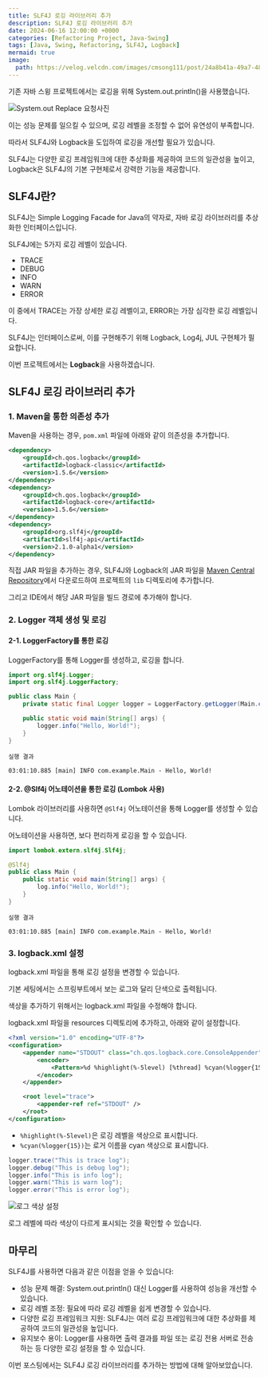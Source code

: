 ```yaml
---
title: SLF4J 로깅 라이브러리 추가
description: SLF4J 로깅 라이브러리 추가
date: 2024-06-16 12:00:00 +0000
categories: [Refactoring Project, Java-Swing]
tags: [Java, Swing, Refactoring, SLF4J, Logback]
mermaid: true
image:
  path: https://velog.velcdn.com/images/cmsong111/post/24a8b41a-49a7-4813-87f2-fe4b172fa200/image.png
---
```


기존 자바 스윙 프로젝트에서는 로깅을 위해 System.out.println()을 사용했습니다. 

![System.out Replace 요청사진](https://velog.velcdn.com/images/cmsong111/post/a586053a-01f0-4d67-aefc-481817ed1f4c/image.png)

이는 성능 문제를 일으킬 수 있으며, 로깅 레벨을 조정할 수 없어 유연성이 부족합니다.

따라서 SLF4J와 Logback을 도입하여 로깅을 개선할 필요가 있습니다. 

SLF4J는 다양한 로깅 프레임워크에 대한 추상화를 제공하여 코드의 일관성을 높이고, Logback은 SLF4J의 기본 구현체로서 강력한 기능을 제공합니다.

## SLF4J란?

SLF4J는 Simple Logging Facade for Java의 약자로, 자바 로깅 라이브러리를 추상화한 인터페이스입니다. 

SLF4J에는 5가지 로깅 레벨이 있습니다.

- TRACE
- DEBUG
- INFO
- WARN
- ERROR

이 중에서 TRACE는 가장 상세한 로깅 레벨이고, ERROR는 가장 심각한 로깅 레벨입니다.

SLF4J는 인터페이스로써, 이를 구현해주기 위해 Logback, Log4j, JUL 구현체가 필요합니다. 

이번 프로젝트에서는 **Logback**을 사용하겠습니다.

## SLF4J 로깅 라이브러리 추가

### 1. Maven을 통한 의존성 추가

Maven을 사용하는 경우, `pom.xml` 파일에 아래와 같이 의존성을 추가합니다.

```xml
<dependency>
    <groupId>ch.qos.logback</groupId>
    <artifactId>logback-classic</artifactId>
    <version>1.5.6</version>
</dependency>
<dependency>
    <groupId>ch.qos.logback</groupId>
    <artifactId>logback-core</artifactId>
    <version>1.5.6</version>
</dependency>
<dependency>
    <groupId>org.slf4j</groupId>
    <artifactId>slf4j-api</artifactId>
    <version>2.1.0-alpha1</version>
</dependency>
```

직접 JAR 파일을 추가하는 경우, SLF4J와 Logback의 JAR 파일을 [Maven Central Repository](https://search.maven.org/)에서 다운로드하여 프로젝트의 `lib` 디렉토리에 추가합니다. 

그리고 IDE에서 해당 JAR 파일을 빌드 경로에 추가해야 합니다.

### 2. Logger 객체 생성 및 로깅

#### 2-1. LoggerFactory를 통한 로깅

LoggerFactory를 통해 Logger를 생성하고, 로깅을 합니다.

```java
import org.slf4j.Logger;
import org.slf4j.LoggerFactory;

public class Main {
    private static final Logger logger = LoggerFactory.getLogger(Main.class);

    public static void main(String[] args) {
        logger.info("Hello, World!");
    }
}
```

`실행 결과`

```shell
03:01:10.885 [main] INFO com.example.Main - Hello, World!
```

#### 2-2. @Slf4j 어노테이션을 통한 로깅 (Lombok 사용)

Lombok 라이브러리를 사용하면 `@Slf4j` 어노테이션을 통해 Logger를 생성할 수 있습니다. 

어노테이션을 사용하면, 보다 편리하게 로깅을 할 수 있습니다.

```java
import lombok.extern.slf4j.Slf4j;

@Slf4j
public class Main {
    public static void main(String[] args) {
        log.info("Hello, World!");
    }
}
```

`실행 결과`

```shell
03:01:10.885 [main] INFO com.example.Main - Hello, World!
```

### 3. logback.xml 설정

logback.xml 파일을 통해 로깅 설정을 변경할 수 있습니다. 

기본 세팅에서는 스프링부트에서 보는 로그와 달리 단색으로 출력됩니다.

색상을 추가하기 위해서는 logback.xml 파일을 수정해야 합니다.

logback.xml 파일을 resources 디렉토리에 추가하고, 아래와 같이 설정합니다.

```xml
<?xml version="1.0" encoding="UTF-8"?>
<configuration>
    <appender name="STDOUT" class="ch.qos.logback.core.ConsoleAppender">
        <encoder>
            <Pattern>%d %highlight(%-5level) [%thread] %cyan(%logger{15}): %msg%n</Pattern>
        </encoder>
    </appender>

    <root level="trace">
        <appender-ref ref="STDOUT" />
    </root>
</configuration>
```

- `%highlight(%-5level)`은 로깅 레벨을 색상으로 표시합니다.
- `%cyan(%logger{15})`는 로거 이름을 cyan 색상으로 표시합니다.

```java
logger.trace("This is trace log");
logger.debug("This is debug log");
logger.info("This is info log");
logger.warn("This is warn log");
logger.error("This is error log");
```

![로그 색상 설정](https://velog.velcdn.com/images/cmsong111/post/249d26bb-7f70-4570-a221-a2211d916425/image.png)

로그 레벨에 따라 색상이 다르게 표시되는 것을 확인할 수 있습니다.

## 마무리

SLF4J를 사용하면 다음과 같은 이점을 얻을 수 있습니다:

- 성능 문제 해결: System.out.println() 대신 Logger를 사용하여 성능을 개선할 수 있습니다.
- 로깅 레벨 조정: 필요에 따라 로깅 레벨을 쉽게 변경할 수 있습니다.
- 다양한 로깅 프레임워크 지원: SLF4J는 여러 로깅 프레임워크에 대한 추상화를 제공하여 코드의 일관성을 높입니다.
- 유지보수 용이: Logger를 사용하면 출력 결과를 파일 또는 로깅 전용 서버로 전송하는 등 다양한 로깅 설정을 할 수 있습니다.

이번 포스팅에서는 SLF4J 로깅 라이브러리를 추가하는 방법에 대해 알아보았습니다.
